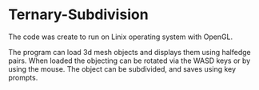 # Ternary-Subdivision
The code was create to run on Linix operating system with OpenGL.

The program can load 3d mesh objects and displays them using halfedge pairs. 
When loaded the objecting can be rotated via the WASD keys or by using the mouse.
The object can be subdivided, and saves using key prompts.
